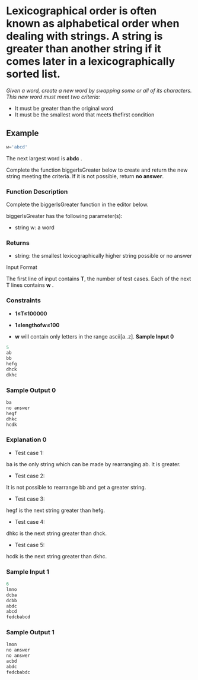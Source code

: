 # **Lexicographical order is often known as alphabetical order when dealing with strings. A string is greater than another string if it comes later in a lexicographically sorted list.**

*Given a word, create a new word by swapping some or all of its characters. This new word must meet two criteria:*

- It must be greater than the original word
- It must be the smallest word that meets thefirst condition

## **Example**

```javascript
w='abcd'

```


The next largest word is **abdc** .

Complete the function biggerIsGreater below to create and return the new string meeting the criteria. If it is not possible, return **no answer**.

### **Function Description**

Complete the biggerIsGreater function in the editor below.

biggerIsGreater has the following parameter(s):

- string w: a word

### **Returns**

- string: the smallest lexicographically higher string possible or no answer

Input Format

The first line of input contains **T**, the number of test cases.
Each of the next **T** lines contains **w** .

### **Constraints**

- **1≤T≤100000**
- **1≤lengthofw≤100**

- **w** will contain only letters in the range ascii[a..z].
**Sample Input 0**

```javascript
5
ab
bb
hefg
dhck
dkhc
```

### **Sample Output 0**

```javascript
ba
no answer
hegf
dhkc
hcdk
```

### **Explanation 0**


- Test case 1:

ba is the only string which can be made by rearranging ab. It is greater.

- Test case 2:

It is not possible to rearrange bb and get a greater string.

- Test case 3:

hegf is the next string greater than hefg.

- Test case 4:

dhkc is the next string greater than dhck.

- Test case 5:

hcdk is the next string greater than dkhc.

### **Sample Input 1**

```javascript
6
lmno
dcba
dcbb
abdc
abcd
fedcbabcd
```

### **Sample Output 1**

```javascript
lmon
no answer
no answer
acbd
abdc
fedcbabdc
```
